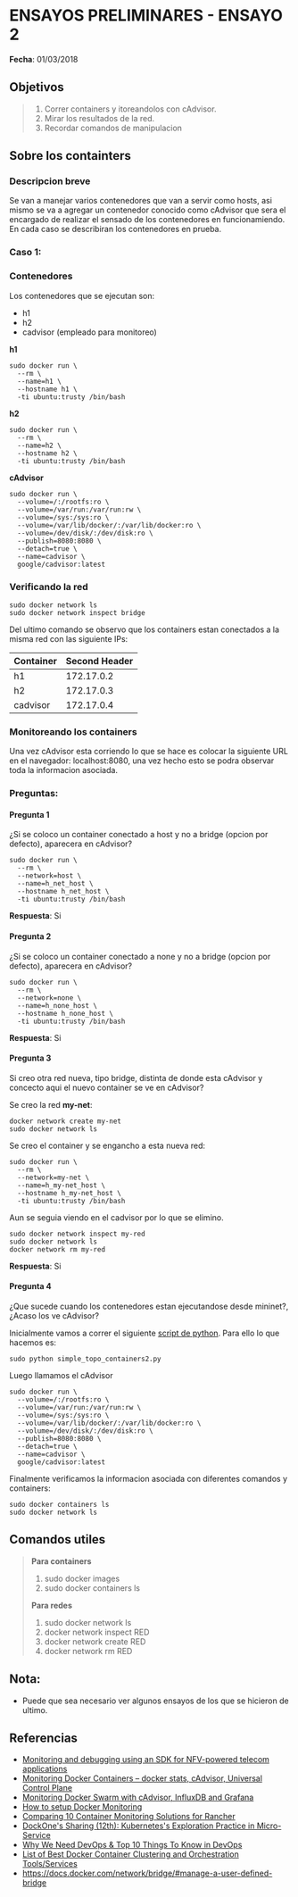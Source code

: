 # ENSAYOS PRELIMINARES - ENSAYO 2

**Fecha**: 01/03/2018

## Objetivos

> 1. Correr containers y itoreandolos con cAdvisor.
> 2. Mirar los resultados de la red.
> 3. Recordar comandos de manipulacion

## Sobre los containters

### Descripcion breve
Se van a manejar varios contenedores que van a servir como hosts, asi mismo se va a agregar un contenedor conocido como cAdvisor que sera el encargado de realizar el sensado de los contenedores en funcionamiendo. En cada caso se describiran los contenedores en prueba.


### Caso 1: 

### Contenedores

Los contenedores que se ejecutan son:
* h1
* h2
* cadvisor (empleado para monitoreo)

**h1**

```
sudo docker run \
  --rm \
  --name=h1 \
  --hostname h1 \
  -ti ubuntu:trusty /bin/bash
```

**h2**

```
sudo docker run \
  --rm \
  --name=h2 \
  --hostname h2 \
  -ti ubuntu:trusty /bin/bash
```

**cAdvisor**

```
sudo docker run \
  --volume=/:/rootfs:ro \
  --volume=/var/run:/var/run:rw \
  --volume=/sys:/sys:ro \
  --volume=/var/lib/docker/:/var/lib/docker:ro \
  --volume=/dev/disk/:/dev/disk:ro \
  --publish=8080:8080 \
  --detach=true \
  --name=cadvisor \
  google/cadvisor:latest
```

### Verificando la red

```
sudo docker network ls
sudo docker network inspect bridge
```

Del ultimo comando se observo que los containers estan conectados a la misma red con las siguiente IPs:

| Container  | Second Header |
| ------------- | ------------- |
| h1  | 172.17.0.2  |
| h2  | 172.17.0.3  |
| cadvisor  | 172.17.0.4  |

### Monitoreando los containers

Una vez cAdvisor esta corriendo lo que se hace es colocar la siguiente URL en el navegador: localhost:8080, una vez hecho esto se podra observar toda la informacion asociada.

### Preguntas:

#### Pregunta 1  
¿Si se coloco un container conectado a host y no a bridge (opcion por defecto), aparecera en cAdvisor?

```
sudo docker run \
  --rm \
  --network=host \
  --name=h_net_host \
  --hostname h_net_host \
  -ti ubuntu:trusty /bin/bash
```

**Respuesta**: Si

#### Pregunta 2 
¿Si se coloco un container conectado a none y no a bridge (opcion por defecto), aparecera en cAdvisor?

```
sudo docker run \
  --rm \
  --network=none \
  --name=h_none_host \
  --hostname h_none_host \
  -ti ubuntu:trusty /bin/bash
```

**Respuesta**: Si


#### Pregunta 3

Si creo otra red nueva, tipo bridge, distinta de donde esta cAdvisor y concecto aqui el nuevo container se ve en cAdvisor?  

Se creo la red **my-net**:
```
docker network create my-net
sudo docker network ls
```

Se creo el container y se engancho a esta nueva red:

```
sudo docker run \
  --rm \
  --network=my-net \
  --name=h_my-net_host \
  --hostname h_my-net_host \
  -ti ubuntu:trusty /bin/bash
```

Aun se seguia viendo en el cadvisor por lo que se elimino.

```
sudo docker network inspect my-red
sudo docker network ls
docker network rm my-red
```

**Respuesta**: Si


#### Pregunta 4

¿Que sucede cuando los contenedores estan ejecutandose desde mininet?, ¿Acaso los ve cAdvisor?

Inicialmente vamos a correr el siguiente [script de python](https://github.com/tigarto/2018-1/blob/master/ensayo1/test4/simple_topo_containers2.py). Para ello lo que hacemos es:

```
sudo python simple_topo_containers2.py
```

Luego llamamos el cAdvisor

```
sudo docker run \
  --volume=/:/rootfs:ro \
  --volume=/var/run:/var/run:rw \
  --volume=/sys:/sys:ro \
  --volume=/var/lib/docker/:/var/lib/docker:ro \
  --volume=/dev/disk/:/dev/disk:ro \
  --publish=8080:8080 \
  --detach=true \
  --name=cadvisor \
  google/cadvisor:latest
```

Finalmente verificamos la informacion asociada con diferentes comandos y containers:

```
sudo docker containers ls
sudo docker network ls
```

## Comandos utiles

> **Para containers**
> 1. sudo docker images
> 2. sudo docker containers ls
>
> **Para redes**
> 1. sudo docker network ls
> 2. docker network inspect RED
> 3. docker network create RED
> 4. docker network rm RED

## Nota:
* Puede que sea necesario ver algunos ensayos de los que se hicieron de ultimo.

## Referencias
 
* [Monitoring and debugging using an SDK for NFV-powered telecom applications](https://biblio.ugent.be/publication/8521281/file/8521284.pdf)
* [Monitoring Docker Containers – docker stats, cAdvisor, Universal Control Plane](https://blog.couchbase.com/monitoring-docker-containers-docker-stats-cadvisor-universal-control-plane/)
* [Monitoring Docker Swarm with cAdvisor, InfluxDB and Grafana](tps://botleg.com/stories/monitoring-docker-swarm-with-cadvisor-influxdb-and-grafana/)
* [How to setup Docker Monitoring](https://www.brianchristner.io/how-to-setup-docker-monitoring/)
* [Comparing 10 Container Monitoring Solutions for Rancher](http://rancher.com/comparing-10-container-monitoring-solutions-rancher/)
* [DockOne's Sharing (12th): Kubernetes's Exploration Practice in Micro-Service](http://www.dockermall.com/dockones-sharing-12th-kubernetess-exploration-practice-in-micro-service/)
* [Why We Need DevOps & Top 10 Things To Know in DevOps](https://www.xenonstack.com/blog/devops/top-10-things-to-know-in-devops)
* [List of Best Docker Container Clustering and Orchestration Tools/Services](https://devopscube.com/docker-container-clustering-tools/)
* https://docs.docker.com/network/bridge/#manage-a-user-defined-bridge
